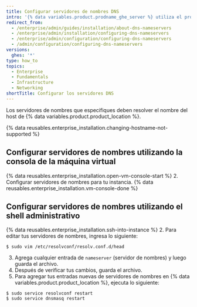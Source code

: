 ```yaml
---
title: Configurar servidores de nombres DNS
intro: '{% data variables.product.prodname_ghe_server %} utiliza el protocolo de configuración dinámica de host (DHCP) para los ajustes DNS cuando las concesiones de DHCP ofrecen servidores de nombres. Si una concesión del protocolo de configuración dinámica de host (DHCP) no proporciona los servidores de nombres o si debes utilizar ajustes DNS particulares, puedes especificar los servidores de nombres de manera manual.'
redirect_from:
  - /enterprise/admin/guides/installation/about-dns-nameservers
  - /enterprise/admin/installation/configuring-dns-nameservers
  - /enterprise/admin/configuration/configuring-dns-nameservers
  - /admin/configuration/configuring-dns-nameservers
versions:
  ghes: '*'
type: how_to
topics:
  - Enterprise
  - Fundamentals
  - Infrastructure
  - Networking
shortTitle: Configurar los servidores DNS
---
```


Los servidores de nombres que especifiques deben resolver el nombre del host de {% data variables.product.product_location %}.

{% data reusables.enterprise_installation.changing-hostname-not-supported %}

## Configurar servidores de nombres utilizando la consola de la máquina virtual

{% data reusables.enterprise_installation.open-vm-console-start %}
2. Configurar servidores de nombres para tu instancia.
{% data reusables.enterprise_installation.vm-console-done %}

## Configurar servidores de nombres utilizando el shell administrativo

{% data reusables.enterprise_installation.ssh-into-instance %}
2. Para editar tus servidores de nombres, ingresa lo siguiente:
  ```shell
  $ sudo vim /etc/resolvconf/resolv.conf.d/head
  ```
3. Agrega cualquier entrada de `nameserver` (servidor de nombres) y luego guarda el archivo.
4. Después de verificar tus cambios, guarda el archivo.
5. Para agregar tus entradas nuevas de servidores de nombres en {% data variables.product.product_location %}, ejecuta lo siguiente:
  ```shell
  $ sudo service resolvconf restart
  $ sudo service dnsmasq restart
  ```
